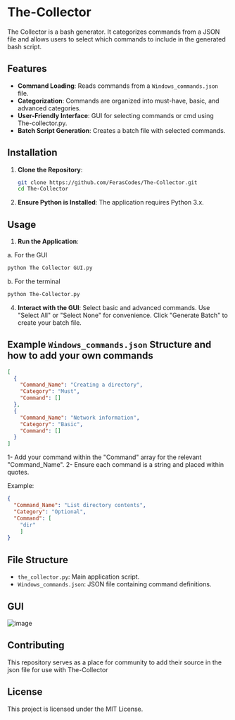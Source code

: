 # The-Collector

The Collector is a bash generator. It categorizes commands from a JSON file and allows users to select which commands to include in the generated bash script.

## Features

- **Command Loading**: Reads commands from a `Windows_commands.json` file.
- **Categorization**: Commands are organized into must-have, basic, and advanced categories.
- **User-Friendly Interface**: GUI for selecting commands or cmd using The-collector.py.
- **Batch Script Generation**: Creates a batch file with selected commands.

## Installation

1. **Clone the Repository**:
   ```bash
   git clone https://github.com/FerasCodes/The-Collector.git
   cd The-Collector
2. **Ensure Python is Installed**:
The application requires Python 3.x.

## Usage

1. **Run the Application**:
   
  a. For the GUI 
   ```bash
   python The Collector GUI.py
```
  b. For the terminal 
  ```bash
  python The-Collector.py

```

4. **Interact with the GUI**:
Select basic and advanced commands.
Use "Select All" or "Select None" for convenience.
Click "Generate Batch" to create your batch file.


## Example `Windows_commands.json` Structure and how to add your own commands

```json
[
  {
    "Command_Name": "Creating a directory",
    "Category": "Must",
    "Command": []
  },
  {
    "Command_Name": "Network information",
    "Category": "Basic",
    "Command": []
  }
]
```
1- Add your command within the "Command" array for the relevant "Command_Name".
2- Ensure each command is a string and placed within quotes.

Example:

```json
{
  "Command_Name": "List directory contents",
  "Category": "Optional",
  "Command": [
    "dir"
    ]
}
```
## File Structure

- `the_collector.py`: Main application script.
- `Windows_commands.json`: JSON file containing command definitions.

## GUI 
![image](https://github.com/user-attachments/assets/8affe9b1-bdb8-4c5a-80db-f2799774258d)


## Contributing

This repository serves as a place for community to add their source in the json file for use with The-Collector

## License

This project is licensed under the MIT License.


